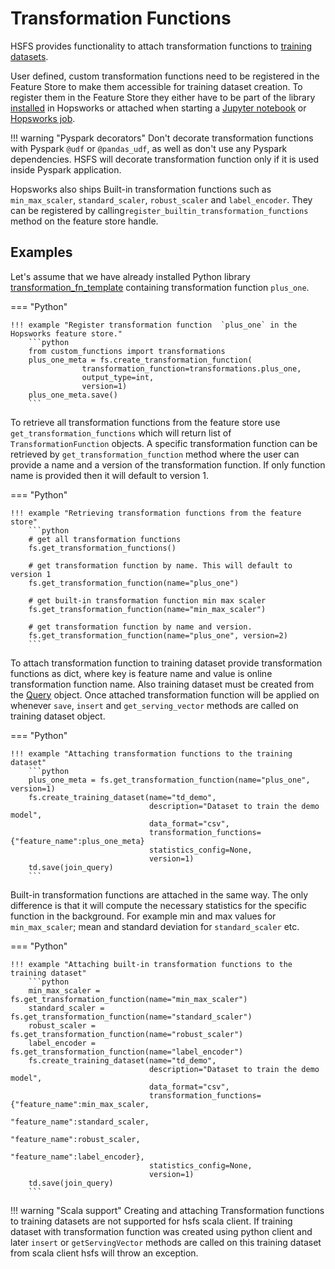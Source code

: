 # Transformation Functions

HSFS provides functionality to attach transformation functions to [training datasets](training_dataset.md).

User defined, custom transformation functions need to be registered in the Feature Store to make them accessible for
training dataset creation. To register them in the Feature Store they either have to be part of the library
[installed](https://hopsworks.readthedocs.io/en/stable/user_guide/hopsworks/python.html?highlight=install#installing-libraries) in Hopsworks
or attached when starting a [Jupyter notebook](https://hopsworks.readthedocs.io/en/stable/user_guide/hopsworks/jupyter.html?highlight=jupyter)
or [Hopsworks job](https://hopsworks.readthedocs.io/en/stable/user_guide/hopsworks/jobs.html).

!!! warning "Pyspark decorators"
Don't decorate transformation functions with Pyspark `@udf` or `@pandas_udf`, as well as don't use any Pyspark dependencies.
HSFS will decorate transformation function only if it is used inside Pyspark application.

Hopsworks also ships Built-in transformation functions such as `min_max_scaler`, `standard_scaler`, `robust_scaler`
and `label_encoder`. They can be registered by calling`register_builtin_transformation_functions` method on the feature
store handle.

## Examples
Let's assume that we have already installed Python library  [transformation_fn_template](https://github.com/logicalclocks/transformation_fn_template)
containing transformation function `plus_one`.

=== "Python"

    !!! example "Register transformation function  `plus_one` in the Hopsworks feature store."
        ```python
        from custom_functions import transformations
        plus_one_meta = fs.create_transformation_function(
                    transformation_function=transformations.plus_one,
                    output_type=int,
                    version=1)
        plus_one_meta.save()
        ```

To retrieve all transformation functions from the feature store use `get_transformation_functions` which will return list of `TransformationFunction` objects.
A specific transformation function can be retrieved by `get_transformation_function` method where the user can provide a name and a version of the transformation function.
If only function name is provided then it will default to version 1.

=== "Python"

    !!! example "Retrieving transformation functions from the feature store"
        ```python
        # get all transformation functions
        fs.get_transformation_functions()

        # get transformation function by name. This will default to version 1
        fs.get_transformation_function(name="plus_one")

        # get built-in transformation function min max scaler
        fs.get_transformation_function(name="min_max_scaler")

        # get transformation function by name and version.
        fs.get_transformation_function(name="plus_one", version=2)
        ```

To attach transformation function to training dataset provide transformation functions as dict, where key is feature name and value is online transformation function name.
Also training dataset must be created from the [Query](query_vs_dataframe.md) object. Once attached transformation function will be applied on whenever `save`, `insert` and `get_serving_vector`
methods are called on training dataset object.

=== "Python"

    !!! example "Attaching transformation functions to the training dataset"
        ```python
        plus_one_meta = fs.get_transformation_function(name="plus_one", version=1)
        fs.create_training_dataset(name="td_demo",
                                   description="Dataset to train the demo model",
                                   data_format="csv",
                                   transformation_functions={"feature_name":plus_one_meta}
                                   statistics_config=None,
                                   version=1)
        td.save(join_query)
        ```

Built-in transformation functions are attached in the same way. The only difference is that it will compute the necessary statistics
for the specific function in the background. For example min and max values for `min_max_scaler`; mean and standard deviation
for `standard_scaler` etc.

=== "Python"

    !!! example "Attaching built-in transformation functions to the training dataset"
        ```python
        min_max_scaler = fs.get_transformation_function(name="min_max_scaler")
        standard_scaler = fs.get_transformation_function(name="standard_scaler")
        robust_scaler = fs.get_transformation_function(name="robust_scaler")
        label_encoder = fs.get_transformation_function(name="label_encoder")
        fs.create_training_dataset(name="td_demo",
                                   description="Dataset to train the demo model",
                                   data_format="csv",
                                   transformation_functions={"feature_name":min_max_scaler,
                                                             "feature_name":standard_scaler,
                                                             "feature_name":robust_scaler,
                                                             "feature_name":label_encoder},
                                   statistics_config=None,
                                   version=1)
        td.save(join_query)
        ```

!!! warning "Scala support"
Creating and attaching Transformation functions to training datasets are not supported for hsfs scala client.
If training dataset with transformation function was created using python client and later `insert` or `getServingVector`
methods are called on this training dataset from scala client hsfs will throw an exception.
